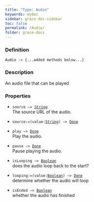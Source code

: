 ```yaml
---
title: "Type: Audio"
keywords: mydoc
sidebar: grace-doc-sidebar
toc: false
permalink: /Audio/
folder: grace-docs
---
```


### Definition
`Audio -> {...added methods below...}`

### Description
An audio file that can be played

### Properties
- `source —> `[`String`](/grace-documentation/404)  
The source URL of the audio.
  
- `source:=(value:`[`String`](/grace-documentation/404)`) —> `[`Done`](/grace-documentation/404)  
  
- `play —> `[`Done`](/grace-documentation/404)  
Play the audio.
  
- `pause —> `[`Done`](/grace-documentation/404)  
Pause playing the audio.
  
- `isLooping —> `[`Boolean`](/grace-documentation/404)  
does the audio loop back to the start?
  
- `looping:=(value:`[`Boolean`](/grace-documentation/404)`) —> `[`Done`](/grace-documentation/404)  
determine whether the audio will loop
  
- `isEnded —> `[`Boolean`](/grace-documentation/404)  
whether the audio has finished
  
